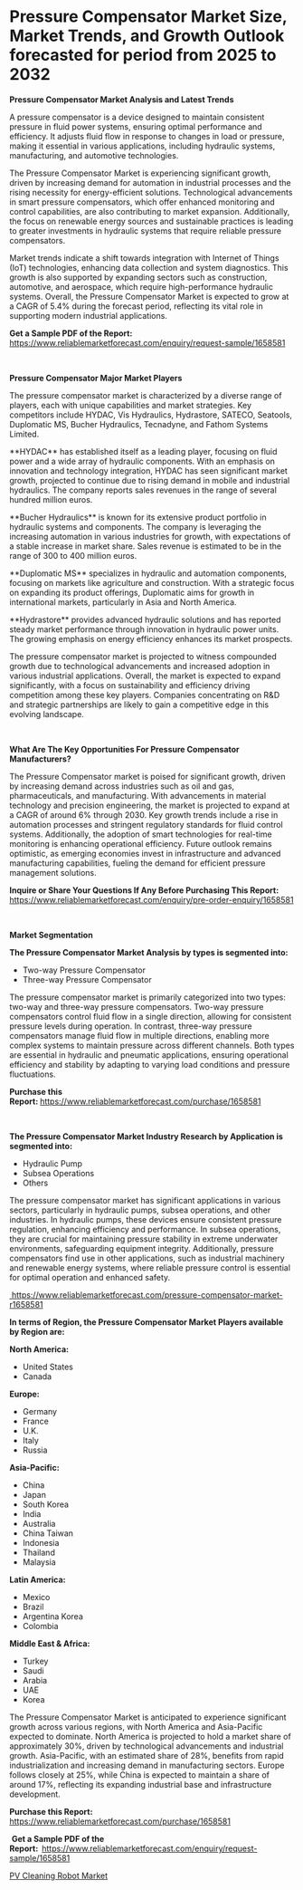 <p><h1>Pressure Compensator Market Size, Market Trends, and Growth Outlook forecasted for period from 2025 to 2032</h1></p><p><strong>Pressure Compensator Market Analysis and Latest Trends</strong></p>
<p><p>A pressure compensator is a device designed to maintain consistent pressure in fluid power systems, ensuring optimal performance and efficiency. It adjusts fluid flow in response to changes in load or pressure, making it essential in various applications, including hydraulic systems, manufacturing, and automotive technologies. </p><p>The Pressure Compensator Market is experiencing significant growth, driven by increasing demand for automation in industrial processes and the rising necessity for energy-efficient solutions. Technological advancements in smart pressure compensators, which offer enhanced monitoring and control capabilities, are also contributing to market expansion. Additionally, the focus on renewable energy sources and sustainable practices is leading to greater investments in hydraulic systems that require reliable pressure compensators.</p><p>Market trends indicate a shift towards integration with Internet of Things (IoT) technologies, enhancing data collection and system diagnostics. This growth is also supported by expanding sectors such as construction, automotive, and aerospace, which require high-performance hydraulic systems. Overall, the Pressure Compensator Market is expected to grow at a CAGR of 5.4% during the forecast period, reflecting its vital role in supporting modern industrial applications.</p></p>
<p><strong>Get a Sample PDF of the Report:&nbsp;</strong> <a href="https://www.reliablemarketforecast.com/enquiry/request-sample/1658581?utm_campaign=1893&utm_medium=2&utm_source=Github&utm_content=ia&utm_term=17022025&utm_id=pressure-compensator">https://www.reliablemarketforecast.com/enquiry/request-sample/1658581</a></p>
<p>&nbsp;</p>
<p><strong>Pressure Compensator Major Market Players</strong></p>
<p><p>The pressure compensator market is characterized by a diverse range of players, each with unique capabilities and market strategies. Key competitors include HYDAC, Vis Hydraulics, Hydrastore, SATECO, Seatools, Duplomatic MS, Bucher Hydraulics, Tecnadyne, and Fathom Systems Limited. </p><p>**HYDAC** has established itself as a leading player, focusing on fluid power and a wide array of hydraulic components. With an emphasis on innovation and technology integration, HYDAC has seen significant market growth, projected to continue due to rising demand in mobile and industrial hydraulics. The company reports sales revenues in the range of several hundred million euros.</p><p>**Bucher Hydraulics** is known for its extensive product portfolio in hydraulic systems and components. The company is leveraging the increasing automation in various industries for growth, with expectations of a stable increase in market share. Sales revenue is estimated to be in the range of 300 to 400 million euros.</p><p>**Duplomatic MS** specializes in hydraulic and automation components, focusing on markets like agriculture and construction. With a strategic focus on expanding its product offerings, Duplomatic aims for growth in international markets, particularly in Asia and North America.</p><p>**Hydrastore** provides advanced hydraulic solutions and has reported steady market performance through innovation in hydraulic power units. The growing emphasis on energy efficiency enhances its market prospects.</p><p>The pressure compensator market is projected to witness compounded growth due to technological advancements and increased adoption in various industrial applications. Overall, the market is expected to expand significantly, with a focus on sustainability and efficiency driving competition among these key players. Companies concentrating on R&D and strategic partnerships are likely to gain a competitive edge in this evolving landscape.</p></p>
<p>&nbsp;</p>
<p><strong>What Are The Key Opportunities For Pressure Compensator Manufacturers?</strong></p>
<p><p>The Pressure Compensator market is poised for significant growth, driven by increasing demand across industries such as oil and gas, pharmaceuticals, and manufacturing. With advancements in material technology and precision engineering, the market is projected to expand at a CAGR of around 6% through 2030. Key growth trends include a rise in automation processes and stringent regulatory standards for fluid control systems. Additionally, the adoption of smart technologies for real-time monitoring is enhancing operational efficiency. Future outlook remains optimistic, as emerging economies invest in infrastructure and advanced manufacturing capabilities, fueling the demand for efficient pressure management solutions.</p></p>
<p><strong>Inquire or Share Your Questions If Any Before Purchasing This Report:</strong> <a href="https://www.reliablemarketforecast.com/enquiry/pre-order-enquiry/1658581?utm_campaign=1893&utm_medium=2&utm_source=Github&utm_content=ia&utm_term=17022025&utm_id=pressure-compensator">https://www.reliablemarketforecast.com/enquiry/pre-order-enquiry/1658581</a></p>
<p>&nbsp;</p>
<p><strong>Market Segmentation</strong></p>
<p><strong>The Pressure Compensator Market Analysis by types is segmented into:</strong></p>
<p><ul><li>Two-way Pressure Compensator</li><li>Three-way Pressure Compensator</li></ul></p>
<p><p>The pressure compensator market is primarily categorized into two types: two-way and three-way pressure compensators. Two-way pressure compensators control fluid flow in a single direction, allowing for consistent pressure levels during operation. In contrast, three-way pressure compensators manage fluid flow in multiple directions, enabling more complex systems to maintain pressure across different channels. Both types are essential in hydraulic and pneumatic applications, ensuring operational efficiency and stability by adapting to varying load conditions and pressure fluctuations.</p></p>
<p><strong>Purchase this Report:&nbsp;</strong><a href="https://www.reliablemarketforecast.com/purchase/1658581?utm_campaign=1893&utm_medium=2&utm_source=Github&utm_content=ia&utm_term=17022025&utm_id=pressure-compensator">https://www.reliablemarketforecast.com/purchase/1658581</a></p>
<p>&nbsp;</p>
<p><strong>The Pressure Compensator Market Industry Research by Application is segmented into:</strong></p>
<p><ul><li>Hydraulic Pump</li><li>Subsea Operations</li><li>Others</li></ul></p>
<p><p>The pressure compensator market has significant applications in various sectors, particularly in hydraulic pumps, subsea operations, and other industries. In hydraulic pumps, these devices ensure consistent pressure regulation, enhancing efficiency and performance. In subsea operations, they are crucial for maintaining pressure stability in extreme underwater environments, safeguarding equipment integrity. Additionally, pressure compensators find use in other applications, such as industrial machinery and renewable energy systems, where reliable pressure control is essential for optimal operation and enhanced safety.</p></p>
<p><a href="https://www.reliablemarketforecast.com/pressure-compensator-market-r1658581?utm_campaign=1893&utm_medium=2&utm_source=Github&utm_content=ia&utm_term=17022025&utm_id=pressure-compensator">&nbsp;https://www.reliablemarketforecast.com/pressure-compensator-market-r1658581</a></p>
<p><strong>In terms of Region, the Pressure Compensator Market Players available by Region are:</strong></p>
<p>
    <p> <strong> North America: </strong>
        <ul>
            <li>United States</li>
            <li>Canada</li>
        </ul>
        </p> 
    <p> <strong> Europe: </strong>
        <ul>
            <li>Germany</li>
            <li>France</li>
            <li>U.K.</li>
            <li>Italy</li>
            <li>Russia</li>
        </ul>
        </p> 
    <p> <strong> Asia-Pacific: </strong>
        <ul>
            <li>China</li>
            <li>Japan</li>
            <li>South Korea</li>
            <li>India</li>
            <li>Australia</li>
            <li>China Taiwan</li>
            <li>Indonesia</li>
            <li>Thailand</li>
            <li>Malaysia</li>
        </ul>
        </p> 
    <p> <strong> Latin America: </strong>
        <ul>
            <li>Mexico</li>
            <li>Brazil</li>
            <li>Argentina Korea</li>
            <li>Colombia</li>
        </ul>
        </p> 
    <p> <strong> Middle East & Africa: </strong>
        <ul>
            <li>Turkey</li>
            <li>Saudi</li>
            <li>Arabia</li>
            <li>UAE</li>
            <li>Korea</li>
        </ul>
    </p>
    </p>
<p><p>The Pressure Compensator Market is anticipated to experience significant growth across various regions, with North America and Asia-Pacific expected to dominate. North America is projected to hold a market share of approximately 30%, driven by technological advancements and industrial growth. Asia-Pacific, with an estimated share of 28%, benefits from rapid industrialization and increasing demand in manufacturing sectors. Europe follows closely at 25%, while China is expected to maintain a share of around 17%, reflecting its expanding industrial base and infrastructure development.</p></p>
<p><strong>Purchase this Report: </strong><a href="https://www.reliablemarketforecast.com/purchase/1658581?utm_campaign=1893&utm_medium=2&utm_source=Github&utm_content=ia&utm_term=17022025&utm_id=pressure-compensator">https://www.reliablemarketforecast.com/purchase/1658581</a></p>
<p>&nbsp;<strong>Get a Sample PDF of the Report:&nbsp;&nbsp;</strong><a href="https://www.reliablemarketforecast.com/enquiry/request-sample/1658581?utm_campaign=1893&utm_medium=2&utm_source=Github&utm_content=ia&utm_term=17022025&utm_id=pressure-compensator">https://www.reliablemarketforecast.com/enquiry/request-sample/1658581</a></p>
<p><strong></strong></p>
<p><p><a href="https://github.com/PeterParrish5/Market-Research-Report-List-7/blob/main/pv-cleaning-robot-market.md?utm_campaign=1893&utm_medium=2&utm_source=Github&utm_content=ia&utm_term=17022025&utm_id=pressure-compensator">PV Cleaning Robot Market</a></p></p>